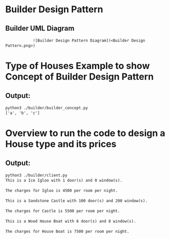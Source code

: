 # Builder Design Pattern

## Builder UML Diagram 
                ![Builder Design Pattern Diagram](<Builder Design Pattern.png>)
                
# Type of Houses Example to show Concept of Builder Design Pattern

## Output:
```
python3 ./builder/builder_concept.py
['a', 'b', 'c']
```


# Overview to run the code to design a House type and its prices
## Output:
```
python3 ./builder/client.py 
This is a Ice Igloo with 1 door(s) and 0 window(s).

The charges for Igloo is 4500 per room per night.

This is a Sandstone Castle with 100 door(s) and 200 window(s).

The charges for Castle is 5500 per room per night.

This is a Wood House Boat with 6 door(s) and 8 window(s).

The charges for House Boat is 7500 per room per night.
```

